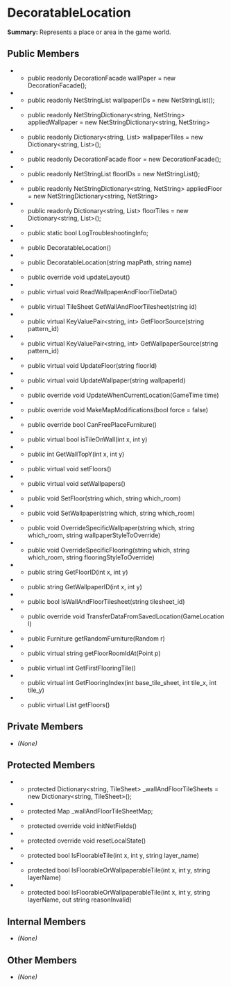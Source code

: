 # DecoratableLocation

**Summary:** Represents a place or area in the game world.

## Public Members
- - public readonly DecorationFacade wallPaper = new DecorationFacade();
- - public readonly NetStringList wallpaperIDs = new NetStringList();
- - public readonly NetStringDictionary<string, NetString> appliedWallpaper = new NetStringDictionary<string, NetString>
- - public readonly Dictionary<string, List<Vector3>> wallpaperTiles = new Dictionary<string, List<Vector3>>();
- - public readonly DecorationFacade floor = new DecorationFacade();
- - public readonly NetStringList floorIDs = new NetStringList();
- - public readonly NetStringDictionary<string, NetString> appliedFloor = new NetStringDictionary<string, NetString>
- - public readonly Dictionary<string, List<Vector3>> floorTiles = new Dictionary<string, List<Vector3>>();
- - public static bool LogTroubleshootingInfo;
- - public DecoratableLocation()
- - public DecoratableLocation(string mapPath, string name)
- - public override void updateLayout()
- - public virtual void ReadWallpaperAndFloorTileData()
- - public virtual TileSheet GetWallAndFloorTilesheet(string id)
- - public virtual KeyValuePair<string, int> GetFloorSource(string pattern_id)
- - public virtual KeyValuePair<string, int> GetWallpaperSource(string pattern_id)
- - public virtual void UpdateFloor(string floorId)
- - public virtual void UpdateWallpaper(string wallpaperId)
- - public override void UpdateWhenCurrentLocation(GameTime time)
- - public override void MakeMapModifications(bool force = false)
- - public override bool CanFreePlaceFurniture()
- - public virtual bool isTileOnWall(int x, int y)
- - public int GetWallTopY(int x, int y)
- - public virtual void setFloors()
- - public virtual void setWallpapers()
- - public void SetFloor(string which, string which_room)
- - public void SetWallpaper(string which, string which_room)
- - public void OverrideSpecificWallpaper(string which, string which_room, string wallpaperStyleToOverride)
- - public void OverrideSpecificFlooring(string which, string which_room, string flooringStyleToOverride)
- - public string GetFloorID(int x, int y)
- - public string GetWallpaperID(int x, int y)
- - public bool IsWallAndFloorTilesheet(string tilesheet_id)
- - public override void TransferDataFromSavedLocation(GameLocation l)
- - public Furniture getRandomFurniture(Random r)
- - public virtual string getFloorRoomIdAt(Point p)
- - public virtual int GetFirstFlooringTile()
- - public virtual int GetFlooringIndex(int base_tile_sheet, int tile_x, int tile_y)
- - public virtual List<Rectangle> getFloors()

## Private Members
- *(None)*

## Protected Members
- - protected Dictionary<string, TileSheet> _wallAndFloorTileSheets = new Dictionary<string, TileSheet>();
- - protected Map _wallAndFloorTileSheetMap;
- - protected override void initNetFields()
- - protected override void resetLocalState()
- - protected bool IsFloorableTile(int x, int y, string layer_name)
- - protected bool IsFloorableOrWallpaperableTile(int x, int y, string layerName)
- - protected bool IsFloorableOrWallpaperableTile(int x, int y, string layerName, out string reasonInvalid)

## Internal Members
- *(None)*

## Other Members
- *(None)*

